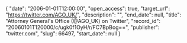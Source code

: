 {
  "date": "2006-01-01T12:00:00", 
  "open_access": true, 
  "target_url": "https://twitter.com/AGO_UK/", 
  "description": "", 
  "end_date": null, 
  "title": "Attorney General's Office (@AGO_UK) on Twitter", 
  "record_id": "20060101T120000/c/ugk0f1OyH/r/FC7BpBog==", 
  "publisher": "twitter.com", 
  "slug": 66497, 
  "start_date": null
}

